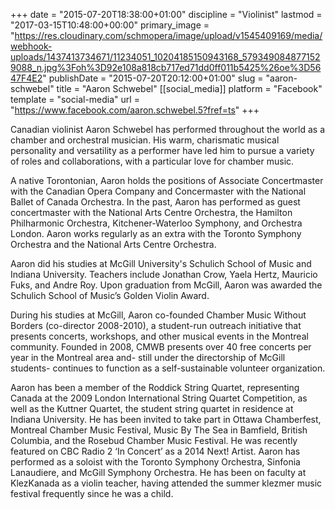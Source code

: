 +++
date = "2015-07-20T18:38:00+01:00"
discipline = "Violinist"
lastmod = "2017-03-15T10:48:00+00:00"
primary_image = "https://res.cloudinary.com/schmopera/image/upload/v1545409169/media/webhook-uploads/1437413734671/11234051_10204185150943168_5793490848771529088_n.jpg%3Foh%3D92e108a818cb717ed71dd0ff011b5425%26oe%3D5647F4E2"
publishDate = "2015-07-20T20:12:00+01:00"
slug = "aaron-schwebel"
title = "Aaron Schwebel"
[[social_media]]
platform = "Facebook"
template = "social-media"
url = "https://www.facebook.com/aaron.schwebel.5?fref=ts"
+++

Canadian violinist Aaron Schwebel has performed throughout the world as a chamber and orchestral musician. His warm, charismatic musical personality and versatility as a performer have led him to pursue a variety of roles and collaborations, with a particular love for chamber music.
 
A native Torontonian, Aaron holds the positions of Associate Concertmaster with the Canadian Opera Company and Concermaster with the National Ballet of Canada Orchestra. In the past, Aaron has performed as guest concertmaster with the National Arts Centre Orchestra, the Hamilton Philharmonic Orchestra, Kitchener-Waterloo Symphony, and Orchestra London. Aaron works regularly as an extra with the Toronto Symphony Orchestra and the National Arts Centre Orchestra.
 
Aaron did his studies at McGill University's Schulich School of Music and Indiana University. Teachers include Jonathan Crow, Yaela Hertz, Mauricio Fuks, and Andre Roy. Upon graduation from McGill, Aaron was awarded the Schulich School of Music’s Golden Violin Award.
 
During his studies at McGill, Aaron co-founded Chamber Music Without Borders (co-director 2008-2010), a student-run outreach initiative that presents concerts, workshops, and other musical events in the Montreal community. Founded in 2008, CMWB presents over 40 free concerts per year in the Montreal area and- still under the directorship of McGill students- continues to function as a self-sustainable volunteer organization.
 
Aaron has been a member of the Roddick String Quartet, representing Canada at the 2009 London International String Quartet Competition, as well as the Kuttner Quartet, the student string quartet in residence at Indiana University. He has been invited to take part in Ottawa Chamberfest, Montreal Chamber Music Festival, Music By The Sea in Bamfield, British Columbia, and the Rosebud Chamber Music Festival. He was recently featured on CBC Radio 2 ‘In Concert’ as a 2014 Next! Artist. Aaron has performed as a soloist with the Toronto Symphony Orchestra, Sinfonia Lanaudiere, and McGill Symphony Orchestra. He has been on faculty at KlezKanada as a violin teacher, having attended the summer klezmer music festival frequently since he was a child.
